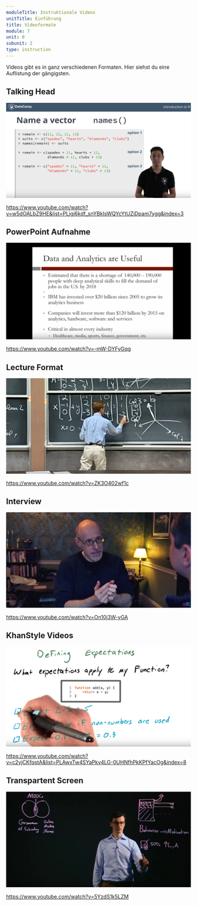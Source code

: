```yaml
---
moduleTitle: Instruktionale Videos
unitTitle: Einführung
title: Videoformate
module: 7
unit: 0
subunit: 2
type: instruction
---
```


Videos gibt es in ganz verschiedenen Formaten. Hier siehst du eine Auflistung der gängigsten. 


## Talking Head

![](talking_head.PNG)

https://www.youtube.com/watch?v=w5dOALbZ9HE&list=PLjgj6kdf_snYBkIsWQYcYtUZiDpam7ygg&index=3

## PowerPoint Aufnahme

![](ppt.PNG)

https://www.youtube.com/watch?v=-mW-DYFyGqg


## Lecture Format

![](lecture.PNG)

https://www.youtube.com/watch?v=ZK3O402wf1c


## Interview

![](interview.PNG)

https://www.youtube.com/watch?v=On10j3W-yGA

## KhanStyle Videos

![](drawing.PNG)

https://www.youtube.com/watch?v=c2yjCKfqstA&list=PLAwxTw4SYaPkv4LG-0UHNfhPkKPfYacOg&index=8

## Transpartent Screen

![](transparent.PNG)

https://www.youtube.com/watch?v=5YzdS1k5LZM
